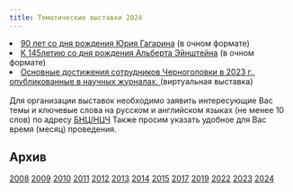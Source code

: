 ```yaml
---
title: Тематические выставки 2024
---
```


<li><a href="/subjex/2024/subj03.html" title="с 10 июня - 16 июля 2024 г.">90 лет со дня рождения Юрия Гагарина</a> (в очном формате)
<li><a href="/subjex/2024/subj02.html" title="с 25 марта - 18 апреля 2024 г.">К 145летию со дня рождения Альберта Эйнштейна</a> (в очном формате)
<li><a href="/subjex/2024/subj01.html" title="с 25 марта">Основные достижения сотрудников Черноголовки в 2023 г., опубликованные в научных журналах. </a> (виртуальная выставка)
</ul>
<br>
<br>
Для организации выставок необходимо заявить интересующие Вас темы и ключевые слова на русском и английском языках (не менее 10 слов) по адресу <a href="mailto:popova@icp.ac.ru">БНЦ/НЦЧ</a>
Также просим указать удобное для Вас время (месяц) проведения.

<h2>Архив</h2>
<a href="/subjex/2008/">2008</a>
<a href="/subjex/2009/">2009</a>
<a href="/subjex/2010/">2010</a>
<a href="/subjex/2011/">2011</a>
<a href="/subjex/2012/">2012</a>
<a href="/subjex/2013/">2013</a>
<a href="/subjex/2014/">2014</a>
<a href="/subjex/2015/">2015</a>
<a href="/subjex/2017/">2017</a>
<a href="/subjex/2019/">2019</a>
<a href="/subjex/2022/">2022</a>
<a href="/subjex/2023/">2023</a>
<a href="/subjex/2024/">2024</a>

